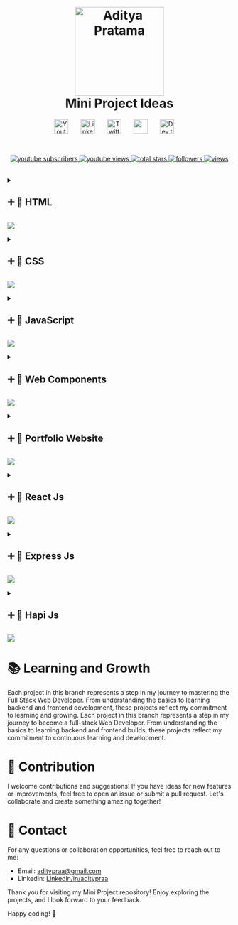 <h1 align="center">
  <br>
  <a href="https://github.com/Aditypraa"><img src="https://github.com/user-attachments/assets/bb3426f0-a95d-4159-bca0-bdccda5104c3" alt="Aditya Pratama" width="200"></a>
  <br>
  Mini Project Ideas
  <br>
</h1>

<!-- Social icons section -->
<p align="center">
  <a href="https://www.youtube.com/@adityapraetama"><img width="32px" alt="Youtube" title="Youtube" src="https://i.imgur.com/qiXu7b2.png"/></a>
  &#8287;&#8287;&#8287;&#8287;&#8287;
  <a href="https://www.linkedin.com/in/aditypraa/"><img width="32px" alt="LinkedIn" title="LinkedIn" src="https://i.imgur.com/yRpa1dQ.png"/></a>
  &#8287;&#8287;&#8287;&#8287;&#8287;
  <a href="https://x.com/aditypraa"><img width="32px" alt="Twitter" title="Twitter" src="https://i.imgur.com/AixJgnm.png"/></a>
  &#8287;&#8287;&#8287;&#8287;&#8287;
  <a href="https://discord.gg/pefAc7Jjsm" alt="Discord" title="Discord"><img width="32px" src="https://i.imgur.com/OViZO8J.png"/></a>
  &#8287;&#8287;&#8287;&#8287;&#8287;
  <a href="https://dev.to/aditypraa"><img width="32px" alt="Dev.to" title="Dev" src="https://i.imgur.com/mVm29vK.png"></a>
  &#8287;&#8287;&#8287;&#8287;&#8287;
</p>

<br/>

<!-- Social badges section -->
<p align="center">
  <a href="https://www.youtube.com/@adityapraetama">
    <img alt="youtube subscribers" title="Subscribe to my YouTube channel" src="https://freshidea.com/jonah/app/youtube-stats-badges/subscribers-badge.php"/>
    </a>
  <a href="https://www.youtube.com/@adityapraetama">
    <img alt="youtube views" title="YouTube views" src="https://freshidea.com/jonah/app/youtube-stats-badges/view-count-badge.php"/>
    </a> 
  <a href="https://github.com/Aditypraa/Mini-Project">
    <img alt="total stars" title="Total stars on GitHub" src="https://custom-icon-badges.demolab.com/github/stars/DenverCoder1?color=55960c&style=for-the-badge&labelColor=488207&logo=star"/>
    </a>
  <a href="https://github.com/Aditypraa">
    <img alt="followers" title="Follow me on Github" src="https://custom-icon-badges.demolab.com/github/followers/DenverCoder1?color=236ad3&labelColor=1155ba&style=for-the-badge&logo=person-add&label=Follow&logoColor=white"/>
    </a>
  <a href="https://github.com/Aditypraa/Mini-Project">
    <img alt="views" title="GitHub profile views" src="https://freshidea.com/jonah/app/DenverCoder1-profile-views"/>
    </a>
</p>

<br/>

<!-- html -->
<details close>
  <summary>
    <h2>➕ 📂 HTML</h2>
  </summary>

<h2>🚀 Projects Overview</h2>

 <h3>1. HTML FORM -> Studi Kasus TODO APP</h3>
  <ul>
    <li><strong>Description:</strong> Todo Apps dengan penerapan Best Practice Form Html dan penanganan form validation</li>
    <li><strong>Technologies:</strong> HTML, CSS, JavaScript</li>
    <li><strong>Features:</strong> -</li>
    <li><strong>Link:</strong>
      <a href="https://github.com/Aditypraa/Mini-Project/tree/html/HtmlForm-TodoApp">html/HTML FORM - Studi Kasus TODO APP</a>
    </li>
    <li><strong>Preview:</strong><br>
      <img src="https://github.com/user-attachments/assets/0bbb39bc-5967-4f66-9d97-3bc9d7ce64a2" alt="HTML FORM - Studi Kasus TODO APP Preview">
    </li>
  </ul>

</details>
<!-- html -->

<img src="https://user-images.githubusercontent.com/73097560/115834477-dbab4500-a447-11eb-908a-139a6edaec5c.gif"><br>

<!-- CSS -->
<details close>
  <summary>
    <h2>➕ 📂 CSS</h2>
  </summary>

<h2>🚀 Projects Overview</h2>

<h3>1. CSS GRID -> TODO APP</h3>
  <ul>
    <li><strong>Description:</strong> Todo Apps dengan penerapan Best Practice Form Html dan penanganan form validation</li>
    <li><strong>Technologies:</strong> HTML, CSS, JavaScript</li>
    <li><strong>Features:</strong> -</li>
    <li><strong>Link:</strong>
      <a href="https://github.com/Aditypraa/Javascript-Project/tree/css/Css-Grid-TodoApp">css/CSS GRID - TODO APP</a>
    </li>
    <li><strong>Preview:</strong><br>
      <img src="https://github.com/user-attachments/assets/cf31f7ec-4134-4280-8f12-aa13c0ab8b91" alt="CSS GRID - TODO APP Preview">
    </li>
  </ul>

<h3>2. CSS Flex -> Belajar Flex</h3>
  <ul>
    <li><strong>Description:</strong> -</li>
    <li><strong>Technologies:</strong> HTML, CSS</li>
    <li><strong>Features:</strong> -</li>
    <li><strong>Link:</strong>
      <a href="https://github.com/Aditypraa/Javascript-Project/tree/css/Belajar-Flex">css/Belajar Flex</a>
    </li>
    <li><strong>Preview:</strong><br>
      <img src="https://github.com/user-attachments/assets/52f0eb1d-0d17-47da-afa0-5e471297956c" alt="Belajar Flex Preview">
    </li>
  </ul>

<h3>3. CSS Flex -> Navbar Responsive</h3>
  <ul>
    <li><strong>Description:</strong> Navbar Responsive With Css native - Flexbox</li>
    <li><strong>Technologies:</strong> HTML, CSS</li>
    <li><strong>Features:</strong> -</li>
    <li><strong>Link:</strong>
      <a href="https://github.com/Aditypraa/Javascript-Project/tree/css/responsive-navbar">css/Navbar Responsive - With CSS Flex</a>
    </li>
    <li><strong>Preview:</strong><br>
      <img src="https://github.com/user-attachments/assets/3cfd1415-ab18-4467-8e68-5ad4619ebd0c" alt="Navbar Responsive - With CSS Flex Preview">
    </li>
  </ul>

</details>
<!-- CSS -->

<img src="https://user-images.githubusercontent.com/73097560/115834477-dbab4500-a447-11eb-908a-139a6edaec5c.gif"><br>

<!-- Javascript Project -->
<details close>
  <summary>
    <h2>➕ 📂 JavaScript</h2>
  </summary>

  <h2>🚀 Projects Overview</h2>

  <h3>1. Undangan Pernikahan</h3>
  <ul>
    <li><strong>Description:</strong> -</li>
    <li><strong>Technologies:</strong> HTML, CSS, JavaScript</li>
    <li><strong>Features:</strong> -</li>
    <li><strong>Link:</strong>
      <a href="https://github.com/Aditypraa/Javascript-Project/tree/vanilla/Undangan-Pernikahan">vanilla/Undangan Pernikahan</a>
    </li>
    <li><strong>Preview:</strong><br>
      <img src="https://github.com/user-attachments/assets/1821f25d-302e-4b2c-8064-391cc6a413e2" alt="Undangan Pernikahan Preview">
    </li>
  </ul>

  <h3>2. Tebak Angka</h3>
  <ul>
    <li><strong>Description:</strong> -</li>
    <li><strong>Technologies:</strong> HTML, CSS, JavaScript</li>
    <li><strong>Features:</strong> -</li>
    <li><strong>Link:</strong>
      <a href="https://github.com/Aditypraa/Javascript-Project/tree/vanilla/Tebak-Angka123">vanilla/Tebak Angka</a>
    </li>
    <li><strong>Preview:</strong><br>
      <img src="https://github.com/user-attachments/assets/58a71265-bcb5-4dce-a14d-d50710fd3364" alt="Tebak Angka Preview">
    </li>
  </ul>

  <h3>3. Game Suwit Jawa</h3>
  <ul>
    <li><strong>Description:</strong> -</li>
    <li><strong>Technologies:</strong> HTML, CSS, JavaScript</li>
    <li><strong>Features:</strong> -</li>
    <li><strong>Link:</strong>
      <a href="https://github.com/Aditypraa/Javascript-Project/tree/vanilla/Game-Suwit-Jawa">vanilla/Game Suwit Jawa</a>
    </li>
    <li><strong>Preview:</strong><br>
      <img src="https://github.com/user-attachments/assets/95ec3dfb-0f1b-4d45-8dcc-78db3dbef473" alt="Game Suwit Jawa Preview">
    </li>
  </ul>

  <h3>4. Kuis App</h3>
  <ul>
    <li><strong>Description:</strong> -</li>
    <li><strong>Technologies:</strong> HTML, CSS, JavaScript</li>
    <li><strong>Features:</strong> -</li>
    <li><strong>Link:</strong>
      <a href="https://github.com/Aditypraa/Javascript-Project/tree/vanilla/Kuis-App">vanilla/Kuis App</a>
    </li>
    <li><strong>Preview:</strong><br>
      <img src="https://github.com/user-attachments/assets/faf02082-d4f0-40c8-b41f-25b89f16afb5" alt="Kuis App Preview">
    </li>
  </ul>

  <h3>5. Papan Skor</h3>
  <ul>
    <li><strong>Description:</strong> -</li>
    <li><strong>Technologies:</strong> HTML, CSS, JavaScript</li>
    <li><strong>Features:</strong> -</li>
    <li><strong>Link:</strong>
      <a href="https://github.com/Aditypraa/Javascript-Project/tree/vanilla/Papan-Skor">vanilla/Papan Skor</a>
    </li>
    <li><strong>Preview:</strong><br>
      <img src="https://github.com/user-attachments/assets/9aa43359-521a-413c-acfb-a1d04b33bd3f" alt="Papan Skor Preview">
    </li>
  </ul>

  <h3>6. Weather App</h3>
  <ul>
    <li><strong>Description:</strong> -</li>
    <li><strong>Technologies:</strong> HTML, CSS, JavaScript</li>
    <li><strong>Features:</strong> -</li>
    <li><strong>Link:</strong>
      <a href="https://github.com/Aditypraa/Javascript-Project/tree/vanilla/Weather-App">vanilla/Weather App</a>
    </li>
    <li><strong>Preview:</strong><br>
      <img src="https://github.com/user-attachments/assets/be2fce4f-457b-455e-a251-e49c4a2ddb06" alt="Weather App Preview">
    </li>
  </ul>

  <h3>7. Bermain Warna</h3>
  <ul>
    <li><strong>Description:</strong> -</li>
    <li><strong>Technologies:</strong> HTML, CSS, JavaScript</li>
    <li><strong>Features:</strong> -</li>
    <li><strong>Link:</strong>
      <a href="https://github.com/Aditypraa/Javascript-Project/tree/vanilla/Bermain-Warna">vanilla/Bermain Warna</a>
    </li>
    <li><strong>Preview:</strong><br>
      <img src="https://github.com/user-attachments/assets/61923e2b-95bb-4053-bf82-7b1fac19953c" alt="Bermain Warna Preview">
    </li>
  </ul>

  <h3>8. Kalkulator Umur</h3>
  <ul>
    <li><strong>Description:</strong> -</li>
    <li><strong>Technologies:</strong> HTML, CSS, JavaScript</li>
    <li><strong>Features:</strong> -</li>
    <li><strong>Link:</strong>
      <a href="https://github.com/Aditypraa/Javascript-Project/tree/vanilla/Kalkulator-Umur">vanilla/Kalkulator Umur</a>
    </li>
    <li><strong>Preview:</strong><br>
      <img src="https://github.com/user-attachments/assets/949af174-c949-41e1-88dc-090d1a05a61c" alt="Kalkulator Umur Preview">
    </li>
  </ul>

  <h3>9. TodoList</h3>
  <ul>
    <li><strong>Description:</strong> -</li>
    <li><strong>Technologies:</strong> HTML, CSS, JavaScript</li>
    <li><strong>Features:</strong> -</li>
    <li><strong>Link:</strong>
      <a href="https://github.com/Aditypraa/Javascript-Project/tree/vanilla/Todolist">vanilla/TodoList</a>
    </li>
    <li><strong>Preview:</strong><br>
      <img src="https://github.com/user-attachments/assets/d1583ec0-7040-41f3-ab2e-e37042ef47dd" alt="TodoList Preview">
    </li>
  </ul>

  <h3>10. Computational Thinking</h3>
  <ul>
    <li><strong>Description:</strong> -</li>
    <li><strong>Technologies:</strong> HTML, CSS, JavaScript</li>
    <li><strong>Features:</strong> -</li>
    <li><strong>Link:</strong>
      <a href="https://github.com/Aditypraa/Javascript-Project/tree/vanilla/Computational-Thinking">vanilla/Computational Thinking</a>
    </li>
    <li><strong>Preview:</strong><br>
      <img src="https://github.com/user-attachments/assets/290f2756-0739-44f4-aace-df389a6e8961" alt="Computational Thinking Preview">
    </li>
  </ul>

  <h3>11. Bookshelf App</h3>
  <ul>
    <li><strong>Description:</strong> -</li>
    <li><strong>Technologies:</strong> HTML, CSS, JavaScript</li>
    <li><strong>Features:</strong> -</li>
    <li><strong>Link:</strong>
      <a href="https://github.com/Aditypraa/Javascript-Project/tree/vanilla/Bookshelf-Apps">vanilla/Bookshelf App</a>
    </li>
    <li><strong>Preview:</strong><br>
      <img src="https://github.com/user-attachments/assets/e75d4573-7436-4c7a-bd2c-93a757588c38" alt="Bookshelf App Preview">
    </li>
  </ul>

  <h3>12. Image Figure</h3>
  <ul>
    <li><strong>Description:</strong> -</li>
    <li><strong>Technologies:</strong> HTML, CSS, JavaScript</li>
    <li><strong>Features:</strong> -</li>
    <li><strong>Link:</strong>
      <a href="https://github.com/Aditypraa/Javascript-Project/tree/vanilla/image-figure">vanilla/Image Figure</a>
    </li>
    <li><strong>Preview:</strong><br>
      <img src="https://github.com/user-attachments/assets/ff3df29c-00e8-4bf2-b956-65c2ba8adc94" alt="Image Figure Preview">
    </li>
  </ul>

   <h3>13. Belajar Alfabet</h3>
  <ul>
    <li><strong>Description:</strong> -</li>
    <li><strong>Technologies:</strong> HTML, CSS, JavaScript</li>
    <li><strong>Features:</strong> -</li>
    <li><strong>Link:</strong>
      <a href="https://github.com/Aditypraa/Javascript-Project/tree/vanilla/belajar-alfabet">vanilla/Belajar Alfabet</a>
    </li>
    <li><strong>Preview:</strong><br>
      <img src="https://github.com/user-attachments/assets/1053c429-7c95-4c7c-953b-e7a4cf358509" alt="Belajar Alfabet Preview">
    </li>
  </ul>

  <h3>14. Kalkulator BMI</h3>
  <ul>
    <li><strong>Description:</strong> -</li>
    <li><strong>Technologies:</strong> HTML, CSS, JavaScript</li>
    <li><strong>Features:</strong> -</li>
    <li><strong>Link:</strong>
      <a href="https://github.com/Aditypraa/Javascript-Project/tree/vanilla/kalkulator-BMI">vanilla/Kalkulator BMI</a>
    </li>
    <li><strong>Preview:</strong><br>
      <img src="https://github.com/user-attachments/assets/10fc2a1d-19ee-4b0f-88f0-1d88133458b5" alt="Kalkulator BMI Preview">
    </li>
  </ul>

  <h3>15. Tabel Pricing</h3>
  <ul>
    <li><strong>Description:</strong> Tabel pricing html css with implementasi semantic HTML 🤳</li>
    <li><strong>Technologies:</strong> HTML, CSS</li>
    <li><strong>Features:</strong> -</li>
    <li><strong>Link:</strong>
      <a href="https://github.com/Aditypraa/Javascript-Project/tree/vanilla/tabel-pricing">vanilla/Tabel Pricing</a>
    </li>
    <li><strong>Preview:</strong><br>
      <img src="https://github.com/user-attachments/assets/4c526efb-f0f3-418f-9523-c6c6719964f7" alt="Tabel Pricing Preview">
    </li>
  </ul>

  <h3>16. Task Management</h3>
  <ul>
    <li><strong>Description:</strong> Task Management dengan Vanilla Javascript</li>
    <li><strong>Technologies:</strong> HTML, CSS, Javascript</li>
    <li><strong>Features:</strong> -</li>
    <li><strong>Link:</strong>
      <a href="https://github.com/Aditypraa/Mini-Project/tree/javascript/task-management">javascript/task-management</a>
    </li>
    <li><strong>Preview:</strong><br>
      <img src="https://github.com/user-attachments/assets/02bb82e0-61f5-44e3-9b76-4be322697775" alt="Task Management">
    </li>
  </ul>

</details>
<!-- Javascript Project -->

<img src="https://user-images.githubusercontent.com/73097560/115834477-dbab4500-a447-11eb-908a-139a6edaec5c.gif"><br>

<!-- Web Components -->
<details close>
  <summary>
    <h2>➕ 📂 Web Components</h2>
  </summary>

<h2>🚀 Projects Overview</h2>

<h3>1. WEB COMPONENT -> Peminjaman Buku</h3>
  <ul>
    <li><strong>Description:</strong> Menampilkan Data Buku, Formulir, Css Grid, dan Penerapan Web Component</li>
    <li><strong>Technologies:</strong> HTML, CSS, JavaScript</li>
    <li><strong>Features:</strong> -</li>
    <li><strong>Link:</strong>
      <a href="https://github.com/Aditypraa/Mini-Project/tree/webComponents/peminjaman-buku">webComponents/Peminjaman-Buku</a>
    </li>
    <li><strong>Preview:</strong><br>
      <img src="https://github.com/user-attachments/assets/3560ec99-470f-4152-b182-a66ed8f3fc50" alt="WEB COMPONENT - Peminjaman Buku Preview">
    </li>
  </ul>

<h3>2. WEB COMPONENT -> Notes App</h3>
  <ul>
    <li><strong>Description:</strong> -</li>
    <li><strong>Technologies:</strong> -</li>
    <li><strong>Features:</strong> -</li>
    <li><strong>Link:</strong>
      <a href="https://github.com/Aditypraa/Mini-Project/tree/webComponents/Notes-App">webComponents/Notes-App</a>
    </li>
    <li><strong>Preview:</strong><br>
      <img src="https://github.com/user-attachments/assets/451ce211-16a7-4a3d-a072-454c4a28a34c" alt="Progress">
    </li>
  </ul>

  <h3>13. WEB COMPONENT - Club Finder APP</h3>
  <ul>
    <li><strong>Description:</strong> -</li>
    <li><strong>Technologies:</strong> HTML, CSS, JavaScript</li>
    <li><strong>Features:</strong> -</li>
    <li><strong>Link:</strong>
      <a href="https://github.com/Aditypraa/Mini-Project/tree/webComponents/Club-Finder-App">webComponents/Club Finder APP</a>
    </li>
    <li><strong>Preview:</strong><br>
      <img src="https://github.com/user-attachments/assets/4cd09694-2405-4b1a-8086-597246d5dd26" alt="Club Finder APP Preview">
    </li>
  </ul>

  </details>
<!-- Web Components -->

<img src="https://user-images.githubusercontent.com/73097560/115834477-dbab4500-a447-11eb-908a-139a6edaec5c.gif"><br>

<!-- Portfolio Website -->
<details close>
  <summary>
    <h2>➕ 📂 Portfolio Website</h2>
  </summary>

  <h2>🚀 Project Overview</h2>

  <h3>1. Portfolio v1</h3>
  <ul>
    <li><strong>Description:</strong> -</li>
    <li><strong>Technologies:</strong> HTML, CSS, JavaScript</li>
    <li><strong>Link:</strong>
      <a href="https://github.com/Aditypraa/Mini-Project/tree/vanilla/portfolio-v1">portfolio/Portfolio v1</a>
    </li>
    <li><strong>Preview:</strong><br>
      <img src="https://github.com/user-attachments/assets/2c2cbae6-2a94-4d0d-a58f-a1ab7a483387" alt="Portfolio v1 Preview">
    </li>
  </ul>

  <h3>2. Portfolio v2</h3>
  <ul>
    <li><strong>Description:</strong> -</li>
    <li><strong>Technologies:</strong> HTML, CSS, JavaScript</li>
    <li><strong>Link:</strong>
      <a href="https://github.com/Aditypraa/Mini-Project/tree/vanilla/portfolio-v2">portfolio/Portfolio v2</a>
    </li>
    <li><strong>Preview:</strong><br>
      <img src="https://github.com/user-attachments/assets/2a53ef7a-d41e-4af4-91ae-1b171187ecaa" alt="Portfolio v2 Preview">
    </li>
  </ul>

  <h3>3. Portfolio v3</h3>
  <ul>
    <li><strong>Description:</strong> -</li>
    <li><strong>Technologies:</strong> HTML, Tailwind</li>
    <li><strong>Link:</strong>
      <a href="https://github.com/Aditypraa/Mini-Project/tree/vanilla/portfolio-v3">portfolio/Portfolio v3</a>
    </li>
    <li><strong>Preview:</strong><br>
      <img src="https://github.com/user-attachments/assets/29e6856e-0cb4-4ec5-93e1-49ac2d4e360a" alt="Portfolio v3 Preview">
    </li>
  </ul>

</details>
<!-- Portfolio Website -->

<img src="https://user-images.githubusercontent.com/73097560/115834477-dbab4500-a447-11eb-908a-139a6edaec5c.gif"><br>

<!-- React.Js -->
<details close>
  <summary>
    <h2>➕ 📂 React Js</h2>
  </summary>

  <h2>🚀 Projects Overview</h2>

  <h3>1. ReactJs -> Profile-Content</h3>
  <ul>
    <li><strong>Description:</strong> -</li>
    <li><strong>Technologies:</strong> -</li>
    <li><strong>Link:</strong> 
      <a href="https://github.com/Aditypraa/Mini-Project/tree/ReactJs/Profile-Content">ReactJs/Profile-Content</a>
    </li>
    <li><strong>Preview:</strong><br>
      <img src="https://github.com/user-attachments/assets/94550e39-6faf-4edb-b75a-a038f5f455fa" alt="ReactJs/Profile-Content Preview">
    </li>
  </ul>

  <h3>2. ReactJs -> Todo-List</h3>
  <ul>
    <li><strong>Description:</strong> -</li>
    <li><strong>Technologies:</strong> -</li>
    <li><strong>Link:</strong> 
      <a href="https://github.com/Aditypraa/Mini-Project/tree/ReactJs/Todo-List">ReactJs/Todo-List</a>
    </li>
    <li><strong>Preview:</strong><br>
      <img src="https://github.com/user-attachments/assets/a1c3337a-68c3-4745-981b-699f76151300" alt="ReactJs/Todo-List Preview">
    </li>
  </ul>

</details>
<!-- React.Js -->

<img src="https://user-images.githubusercontent.com/73097560/115834477-dbab4500-a447-11eb-908a-139a6edaec5c.gif"><br>

<!-- Express.Js -->
<details close>
  <summary>
    <h2>➕ 📂 Express Js</h2>
  </summary>

  <h2>🚀 Projects Overview</h2>

 <h3>1. ExpressJs -> Mongodb-Contact-App</h3>
  <ul>
    <li><strong>Description:</strong> -</li>
    <li><strong>Technologies:</strong> -</li>
    <li><strong>Link:</strong> 
      <a href="https://github.com/Aditypraa/Mini-Project/tree/ExpressJs/Mongodb-Contact-App">ExpressJs/Mongodb-Contact-App</a>
    </li>
    <li><strong>Preview:</strong> -</li>
  </ul>

  </details>
<!-- Express.Js -->

<img src="https://user-images.githubusercontent.com/73097560/115834477-dbab4500-a447-11eb-908a-139a6edaec5c.gif"><br>

<!-- Hapi.Js -->
<details close>
  <summary>
    <h2>➕ 📂 Hapi Js</h2>
  </summary>

  <h2>🚀 Projects Overview</h2>

<h3>1. HapiJs -> Notes-App</h3>
  <ul>
    <li><strong>Description:</strong> -</li>
    <li><strong>Technologies:</strong> -</li>
    <li><strong>Link:</strong> 
      <a href="https://github.com/Aditypraa/Mini-Project/tree/HapiJs/Notes-App">HapiJs/Notes-App</a>
    </li>
    <li><strong>Preview:</strong> -</li>
  </ul>

<h3>2. HapiJs -> Bookshelf API</h3>
  <ul>
    <li><strong>Description:</strong> -</li>
    <li><strong>Technologies:</strong> -</li>
    <li><strong>Link:</strong> 
      <a href="https://github.com/Aditypraa/Mini-Project/tree/HapiJs/Bookshelf-Api">HapiJs/Bookshelf API</a>
    </li>
    <li><strong>Preview:</strong> -</li>
  </ul>

  </details>
<!-- Hapi.Js -->

<img src="https://user-images.githubusercontent.com/73097560/115834477-dbab4500-a447-11eb-908a-139a6edaec5c.gif"><br>

# 📚 Learning and Growth

Each project in this branch represents a step in my journey to mastering the Full Stack Web Developer. From understanding the basics to learning backend and frontend development, these projects reflect my commitment to learning and growing. Each project in this branch represents a step in my journey to become a full-stack Web Developer. From understanding the basics to learning backend and frontend builds, these projects reflect my commitment to continuous learning and development.

# 🤝 Contribution

I welcome contributions and suggestions! If you have ideas for new features or improvements, feel free to open an issue or submit a pull request. Let's collaborate and create something amazing together!

# 📧 Contact

For any questions or collaboration opportunities, feel free to reach out to me:

- Email: [aditypraa@gmail.com](mailto:aditypraa@gmail.com)
- LinkedIn: [Linkedin/in/aditypraa](www.linkedin.com/in/aditypraa)

Thank you for visiting my Mini Project repository! Enjoy exploring the projects, and I look forward to your feedback.

Happy coding! 🚀
